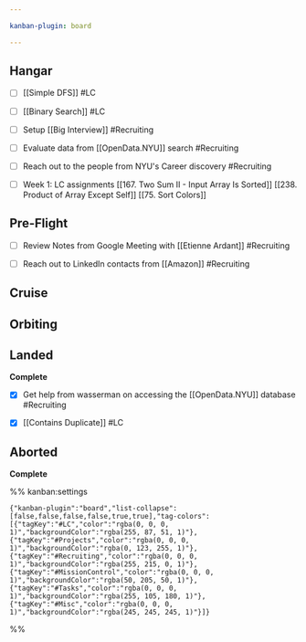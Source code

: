```yaml
---

kanban-plugin: board

---
```


## Hangar

- [ ] [[Simple DFS]] #LC
- [ ] [[Binary Search]] #LC
- [ ] Setup [[Big Interview]] #Recruiting
- [ ] Evaluate data from [[OpenData.NYU]] search #Recruiting
- [ ] Reach out to the people from NYU's Career discovery #Recruiting
- [ ] Week 1: LC assignments [[167. Two Sum II - Input Array Is Sorted]] [[238. Product of Array Except Self]] [[75. Sort Colors]]


## Pre-Flight

- [ ] Review Notes from Google Meeting with [[Etienne Ardant]] #Recruiting
- [ ] Reach out to LinkedIn contacts from [[Amazon]] #Recruiting


## Cruise



## Orbiting



## Landed

**Complete**
- [x] Get help from wasserman on accessing the [[OpenData.NYU]] database #Recruiting
- [x] [[Contains Duplicate]] #LC


## Aborted

**Complete**




%% kanban:settings
```
{"kanban-plugin":"board","list-collapse":[false,false,false,false,true,true],"tag-colors":[{"tagKey":"#LC","color":"rgba(0, 0, 0, 1)","backgroundColor":"rgba(255, 87, 51, 1)"},{"tagKey":"#Projects","color":"rgba(0, 0, 0, 1)","backgroundColor":"rgba(0, 123, 255, 1)"},{"tagKey":"#Recruiting","color":"rgba(0, 0, 0, 1)","backgroundColor":"rgba(255, 215, 0, 1)"},{"tagKey":"#MissionControl","color":"rgba(0, 0, 0, 1)","backgroundColor":"rgba(50, 205, 50, 1)"},{"tagKey":"#Tasks","color":"rgba(0, 0, 0, 1)","backgroundColor":"rgba(255, 105, 180, 1)"},{"tagKey":"#Misc","color":"rgba(0, 0, 0, 1)","backgroundColor":"rgba(245, 245, 245, 1)"}]}
```
%%